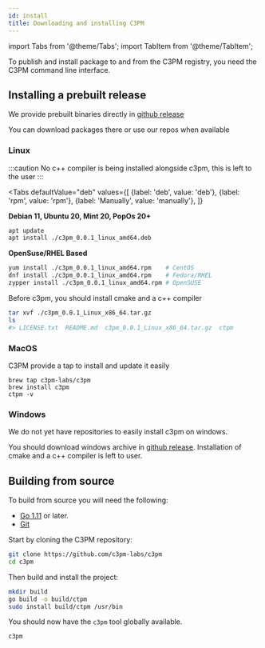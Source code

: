 ```yaml
---
id: install
title: Downloading and installing C3PM
---
```


import Tabs from '@theme/Tabs';
import TabItem from '@theme/TabItem';

To publish and install package to and from the C3PM registry, you need the C3PM command line interface.


## Installing a prebuilt release


We provide prebuilt binaries directly in [github release](https://github.com/c3pm-labs/c3pm/releases/latest)

You can download packages there or use our repos when available


### Linux

:::caution
No c++ compiler is being installed alongside c3pm, this is left to the user
:::

<Tabs
	defaultValue="deb"
	values={[
		{label: 'deb', value: 'deb'},
		{label: 'rpm', value: 'rpm'},
		{label: 'Manually', value: 'manually'},
	]}
>
<TabItem value="deb">

**Debian 11, Ubuntu 20, Mint 20, PopOs 20+**

```bash
apt update
apt install ./c3pm_0.0.1_linux_amd64.deb
```
</TabItem>
<TabItem value="rpm">

**OpenSuse/RHEL Based**

```bash
yum install ./c3pm_0.0.1_linux_amd64.rpm    # CentOS
dnf install ./c3pm_0.0.1_linux_amd64.rpm    # Fedora/RHEL
zypper install ./c3pm_0.0.1_linux_amd64.rpm # OpenSUSE
```

</TabItem>
<TabItem value="manually">

Before c3pm, you should install cmake and a c++ compiler

```bash
tar xvf ./c3pm_0.0.1_Linux_x86_64.tar.gz
ls
#> LICENSE.txt  README.md  c3pm_0.0.1_Linux_x86_64.tar.gz  ctpm
```
</TabItem>
</Tabs>


### MacOS

C3PM provide a tap to install and update it easily

```
brew tap c3pm-labs/c3pm
brew install c3pm
ctpm -v
```

### Windows

We do not yet have repositories to easily install c3pm on windows.

You should download windows archive in [github release](https://github.com/c3pm-labs/c3pm/releases/latest).
Installation of cmake and a c++ compiler is left to user.

## Building from source

To build from source you will need the following:

* [Go 1.11](https://golang.org) or later.
* [Git](https://git-scm.com)

Start by cloning the C3PM repository:

```bash
git clone https://github.com/c3pm-labs/c3pm
cd c3pm
```

Then build and install the project:

```bash
mkdir build
go build -o build/ctpm
sudo install build/ctpm /usr/bin
```

You should now have the `c3pm` tool globally available.

```bash
c3pm
```

